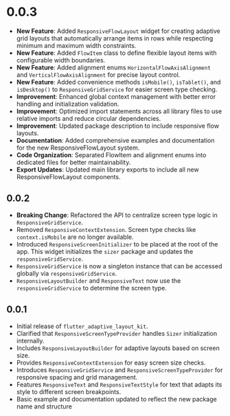 # 0.0.3

* **New Feature**: Added `ResponsiveFlowLayout` widget for creating adaptive grid layouts that automatically arrange items in rows while respecting minimum and maximum width constraints.
* **New Feature**: Added `FlowItem` class to define flexible layout items with configurable width boundaries.
* **New Feature**: Added alignment enums `HorizontalFlowAxisAlignment` and `VerticalFlowAxisAlignment` for precise layout control.
* **New Feature**: Added convenience methods `isMobile()`, `isTablet()`, and `isDesktop()` to `ResponsiveGridService` for easier screen type checking.
* **Improvement**: Enhanced global context management with better error handling and initialization validation.
* **Improvement**: Optimized import statements across all library files to use relative imports and reduce circular dependencies.
* **Improvement**: Updated package description to include responsive flow layouts.
* **Documentation**: Added comprehensive examples and documentation for the new ResponsiveFlowLayout system.
* **Code Organization**: Separated FlowItem and alignment enums into dedicated files for better maintainability.
* **Export Updates**: Updated main library exports to include all new ResponsiveFlowLayout components.

## 0.0.2

* **Breaking Change**: Refactored the API to centralize screen type logic in `ResponsiveGridService`.
* Removed `ResponsiveContextExtension`. Screen type checks like `context.isMobile` are no longer available.
* Introduced `ResponsiveScreenInitializer` to be placed at the root of the app. This widget initializes the `sizer` package and updates the `responsiveGridService`.
* `ResponsiveGridService` is now a singleton instance that can be accessed globally via `responsiveGridService`.
* `ResponsiveLayoutBuilder` and `ResponsiveText` now use the `responsiveGridService` to determine the screen type.

## 0.0.1

* Initial release of `flutter_adaptive_layout_kit`.
* Clarified that `ResponsiveScreenTypeProvider` handles `Sizer` initialization internally.
* Includes `ResponsiveLayoutBuilder` for adaptive layouts based on screen size.
* Provides `ResponsiveContextExtension` for easy screen size checks.
* Introduces `ResponsiveGridService` and `ResponsiveScreenTypeProvider` for responsive spacing and grid management.
* Features `ResponsiveText` and `ResponsiveTextStyle` for text that adapts its style to different screen breakpoints.
* Basic example and documentation updated to reflect the new package name and structure